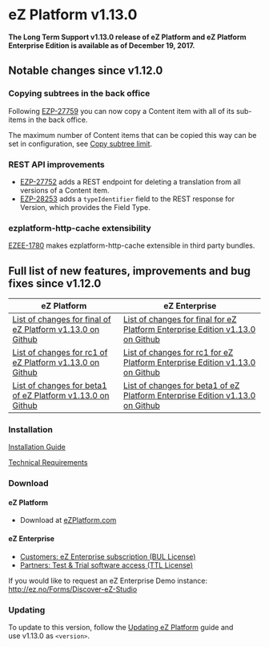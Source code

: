 # eZ Platform v1.13.0

**The Long Term Support v1.13.0 release of eZ Platform and eZ Platform Enterprise Edition is available as of December 19, 2017.**

## Notable changes since v1.12.0

### Copying subtrees in the back office

Following [EZP-27759](https://jira.ez.no/browse/EZP-27759) you can now copy a Content item with all of its sub-items in the back office.

The maximum number of Content items that can be copied this way can be set in configuration, see [Copy subtree limit](../guide/best_practices.md#copy-subtree-limit).

### REST API improvements

- [EZP-27752](https://jira.ez.no/browse/EZP-27752) adds a REST endpoint for deleting a translation from all versions of a Content item.
- [EZP-28253](https://jira.ez.no/browse/EZP-28253) adds a `typeIdentifier` field to the REST response for Version, which provides the Field Type.

### ezplatform-http-cache extensibility

[EZEE-1780](https://jira.ez.no/browse/EZEE-1780) makes ezplatform-http-cache extensible in third party bundles.

## Full list of new features, improvements and bug fixes since v1.12.0

| eZ Platform   | eZ Enterprise  |
|--------------|------------|
| [List of changes for final of eZ Platform v1.13.0 on Github](https://github.com/ezsystems/ezplatform/releases/tag/v1.13.0) | [List of changes for final for eZ Platform Enterprise Edition v1.13.0 on Github](https://github.com/ezsystems/ezplatform-ee/releases/tag/v1.13.0) |
| [List of changes for rc1 of eZ Platform v1.13.0 on Github](https://github.com/ezsystems/ezplatform/releases/tag/v1.13.0-rc1) | [List of changes for rc1 for eZ Platform Enterprise Edition v1.13.0 on Github](https://github.com/ezsystems/ezplatform-ee/releases/tag/v1.13.0-rc1) |
| [List of changes for beta1 of eZ Platform v1.13.0 on Github](https://github.com/ezsystems/ezplatform/releases/tag/v1.13.0-beta1) | [List of changes for beta1 of eZ Platform Enterprise Edition v1.13.0 on Github](https://github.com/ezsystems/ezplatform-ee/releases/tag/v1.13.0-beta1) |

### Installation

[Installation Guide](../getting_started/install_ez_platform.md)

[Technical Requirements](../getting_started/requirements_and_system_configuration.md)

### Download

#### eZ Platform

- Download at [eZPlatform.com](http://ezplatform.com/#download)

#### eZ Enterprise

- [Customers: eZ Enterprise subscription (BUL License)](https://support.ez.no/Downloads)
- [Partners: Test & Trial software access (TTL License)](https://ez.no/Partner-Portal/Software-Downloads-Release-Info)

If you would like to request an eZ Enterprise Demo instance: <http://ez.no/Forms/Discover-eZ-Studio>

### Updating

To update to this version, follow the [Updating eZ Platform](updating_ez_platform.md) guide and use v1.13.0 as `<version>`.
